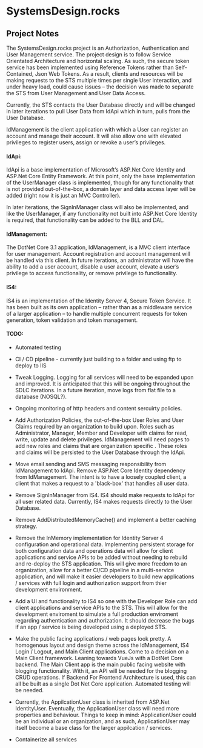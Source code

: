 # SystemsDesign.rocks
## Project Notes
The SystemsDesign.rocks project is an Authorization, Authentication and User Management service. The project design is to follow Service Orientated Architecture and horizontal scaling. As such, the secure token service has been implemented using Reference Tokens rather than Self-Contained, Json Web Tokens. As a result, clients and resources will be making requests to the STS multiple times per single User interaction, and under heavy load, could cause issues – the decision was made to separate the STS from User Management and User Data Access.

Currently, the STS contacts the User Database directly and will be changed in later iterations to pull User Data from IdApi which in turn, pulls from the User Database.

IdManagement is the client application with which a User can register an account and manage their account. It will also allow one with elevated privileges to register users, assign or revoke a user’s privileges.   
   
#### IdApi: 
IdApi is a base implementation of Microsoft’s ASP.Net Core Identity and ASP.Net Core Entity Framework. At this point, only the base implementation of the UserManager class is implemented, though for any functionality that is not provided out-of-the-box, a domain layer and data access layer will be added (right now it is just an MVC Controller).

In later iterations, the SignInManager class will also be implemented, and like the UserManager, if any functionality not built into ASP.Net Core Identity is required, that functionality can be added  to the BLL and DAL. 

#### IdManagement:

The DotNet Core 3.1 application, IdManagement, is a MVC client interface for user management.  Account registration and account management will be handled via this client. In future iterations, an administrator will have the ability to add a user account, disable a user account, elevate a user’s privilege to access functionality, or remove privilege to functionality.  


#### IS4:

IS4 is an implementation of the Identity Server 4, Secure Token Service. It has been built as its own application – rather than as a middleware service of a larger application – to handle multiple concurrent requests for token generation, token validation and token management.     


#### TODO:
* Automated testing

* CI / CD pipeline - currently just building to a folder and using ftp to deploy to IIS

* Tweak Logging. Logging for all services will need to be expanded upon and improved. It is anticipated that this will be ongoing throughout the SDLC iterations. In a future iteration, move logs from flat file to a database (NOSQL?).

* Ongoing monitoring of http headers and content sercuirty policies.  

* Add Authorization Policies, the out-of-the-box User Roles and User Claims required by an organization to build upon.  Roles such as Administrator, Manager, Member and Developer with claims for read, write, update and delete privileges.  IdManagement will need pages to add new roles and claims that are organization specific . These roles and claims will be persisted to the User Database through the IdApi.

*  Move email sending and SMS messaging responsibility from IdManagement to IdApi. Remove ASP.Net Core Identity dependency from IdManagement. The intent is to have a loosely coupled client, a client that makes a request to a 'black-box' that handles all user data.  

* Remove SignInManager from IS4. IS4 should make requests to IdApi for all user related data. Currently, IS4 makes requests directly to the User Database.

* Remove AddDistributedMemoryCache() and implement a better caching strategy.

* Remove the InMemory implementation for Identity Server 4 configuration and operational data. Implementing persistent storage for both configuration data and operations data will allow for client applications and service APIs to be added without needing to rebuild and re-deploy the STS application. This will give more freedom to an organization, allow for a better CI/CD pipeline in a multi-service application, and will make it easier developers to build new applications / services with full login and authorization support from thier development environment.      

* Add a UI and functionality to IS4 so one with the Developer Role can add client applications and service APIs to the STS. This will allow for the development enviroment to simulate a full production enviroment regarding authentication and authorization. It should decrease the bugs if an app / service is being developed using a deployed STS.

* Make the public facing applications / web pages look pretty. A homogenous layout and design theme across the IdManagement, IS4 Login / Logout, and Main Client applications. Come to a decision on a Main Client framework. Leaning towards VueJs with a DotNet Core backend. The Main Client app is the main public facing website with blogging functionality. With it, an API will be needed for the blogging CRUD operations. If Backend For Frontend Architecture is used, this can all be built as a single Dot Net Core application. Automated testing will be needed.

* Currently, the AppilcationUser class is inherited from ASP.Net IdentityUser. Eventually, the ApplicationUser class will need more properties and behaviour. Things to keep in mind: ApplicationUser could be an individual or an organization, and as such, ApplicationUser may itself become a base class for the larger appilcation / services.

* Containerize all services



